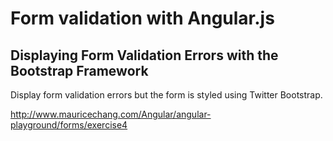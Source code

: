 # Form validation with Angular.js 

## Displaying Form Validation Errors with the Bootstrap Framework

Display form validation errors but the form is styled using Twitter Bootstrap.

http://www.mauricechang.com/Angular/angular-playground/forms/exercise4

